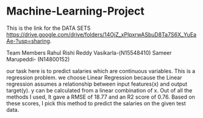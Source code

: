 # Machine-Learning-Project


This is the link for the DATA SETS https://drive.google.com/drive/folders/14OjZ_xPIpxrwASbuD8Ta7S6X_YuEaAe-?usp=sharing.

Team Members
Rahul Rishi Reddy Vasikarla-(N15548410)
Sameer Marupeddi- (N14800152)



our task here is to predict salaries which are continuous variables. This is a
regression problem. we choose Linear Regression because the Linear regression
assumes a relationship between input features(x) and output target(y). y can be
calculated from a linear combination of x. Out of all the methods I used, It gave a
RMSE of 18.77 and an R2 score of 0.76. Based on these scores, I pick this
method to predict the salaries on the given test data.
